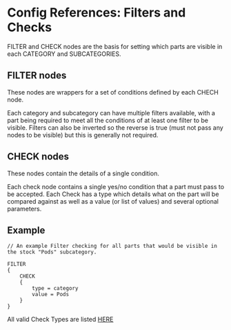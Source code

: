 # Config References: Filters and Checks

FILTER and CHECK  nodes are the basis for setting which parts are visible in each CATEGORY and SUBCATEGORIES.

## FILTER nodes

These nodes are wrappers for a set of conditions defined by each CHECH node.

Each category and subcategory can have multiple filters available, with a part being required to meet all the conditions of at least one filter to be visible. Filters can also be inverted so the reverse is true (must not pass any nodes to be visible) but this is generally not required.

## CHECK nodes

These nodes contain the details of a single condition.

Each check node contains a single yes/no condition that a part must pass to be accepted. Each Check has a type which details what on the part will be compared against as well as a value (or list of values) and several optional parameters.

## Example

```ksp
// An example Filter checking for all parts that would be visible in the stock "Pods" subcategory.

FILTER
{
    CHECK
    {
        type = category
        value = Pods
    }
}
```

All valid Check Types are listed [HERE](https://github.com/linuxgurugamer/FilterExtension/wiki/16-Config_References-Check-Types)
